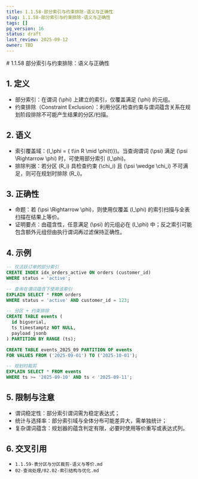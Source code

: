 ```yaml
---
title: 1.1.58-部分索引与约束排除-语义与正确性
slug: 1.1.58-部分索引与约束排除-语义与正确性
tags: []
pg_version: 16
status: draft
last_review: 2025-09-12
owner: TBD
---
```


﻿# 1.1.58 部分索引与约束排除：语义与正确性

## 1. 定义

- 部分索引：在谓词 \(\phi\) 上建立的索引，仅覆盖满足 \(\phi\) 的元组。
- 约束排除（Constraint Exclusion）：利用分区/检查约束与谓词蕴含关系在规划阶段排除不可能产生结果的分区/扫描。

## 2. 语义

- 索引覆盖域：\(I_\phi = \{ t\in R \mid \phi(t)\}\)。当查询谓词 \(\psi\) 满足 \(\psi \Rightarrow \phi\) 时，可使用部分索引 \(I_\phi\)。
- 排除判据：若分区 \(R_i\) 具检查约束 \(\chi_i\) 且 \(\psi \wedge \chi_i\) 不可满足，则可在规划时排除 \(R_i\)。

## 3. 正确性

- 命题：若 \(\psi \Rightarrow \phi\)，则使用仅覆盖 \(I_\phi\) 的索引扫描与全表扫描在结果上等价。
- 证明要点：由蕴含性，任意满足 \(\psi\) 的元组必在 \(I_\phi\) 中；反之索引可能包含额外元组但由执行谓词再过滤保持正确性。

## 4. 示例

```sql
-- 仅活跃订单的部分索引
CREATE INDEX idx_orders_active ON orders (customer_id)
WHERE status = 'active';

-- 查询在谓词蕴含下使用该索引
EXPLAIN SELECT * FROM orders 
WHERE status = 'active' AND customer_id = 123;

-- 分区 + 约束排除
CREATE TABLE events (
  id bigserial,
  ts timestamptz NOT NULL,
  payload jsonb
) PARTITION BY RANGE (ts);

CREATE TABLE events_2025_09 PARTITION OF events
FOR VALUES FROM ('2025-09-01') TO ('2025-10-01');

-- 规划时裁剪
EXPLAIN SELECT * FROM events
WHERE ts >= '2025-09-10' AND ts < '2025-09-11';
```

## 5. 限制与注意

- 谓词稳定性：部分索引谓词需为稳定表达式；
- 统计与选择率：部分索引域与全体分布可能差异大，需单独统计；
- 复杂谓词蕴含：规划器的蕴含判定有限，必要时使用等价重写或表达式列。

## 6. 交叉引用

- `1.1.59-表分区与分区裁剪-语义与等价.md`
- `02-查询处理/02.02-索引结构与优化.md`
